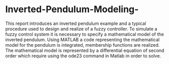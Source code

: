 Inverted-Pendulum-Modeling-
===========================

This report introduces an inverted pendulum example and a typical procedure used to design and realize of a fuzzy controller. To simulate a fuzzy control system it is necessary to specify a mathematical model of the inverted pendulum. Using MATLAB a code representing the mathematical model for the pendulum is integrated, membership functions are realized. The mathematical model is represented by a differential equation of second order which require using the ode23 command in Matlab in order to solve.
